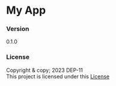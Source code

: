 # My App

### Version
0.1.0

### License
Copyright & copy; 2023 DEP-11<br>
This project is licensed under this [License](License.txt)
